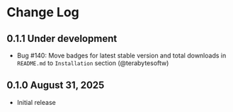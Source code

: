 # Change Log

## 0.1.1 Under development

- Bug #140: Move badges for latest stable version and total downloads in `README.md` to `Installation` section (@terabytesoftw)

## 0.1.0 August 31, 2025

- Initial release

